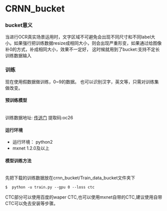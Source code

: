 # CRNN_bucket

<a name="25b88ba9"></a>
### bucket意义
当进行OCR真实场景运用时，文字区域不可避免会出现不同尺寸和不同label大小。如果强行把训练数据resize成相同大小，则会出现严重形变，如果通过给图像补0的方式，补成相同大小，效果不一定好，
这时候就用到了bucket:支持不定长训练数据输入
<a name="d8b16075"></a>
### 训练
现在使用假数据做训练，0~9的数据。 也可以识别汉字，英文等，只需对训练集做改变。
<a name="8c707d1c"></a>
#### 预训练模型
<br />训练数据地址: [传送门](https://pan.baidu.com/s/1XT84DHeFBCrS5TWyaoKF6A) 提取码:oc26
<a name="158744a8"></a>
#### 运行环境
* 运行环境： python2
* mxnet 1.2.0及以上
<a name="736947cb"></a>
#### 模型训练方法
<br />  先把下载的训练数据放在crnn_bucket/Train_data_bucket文件夹下<br /> 
```shell
$  python -u train.py --gpu 0 --loss ctc
```

CTC部分可以使用百度的waper CTC,也可以使用mxnet自带的CTC,建议使用自带CTC可以免去安装等步骤。



